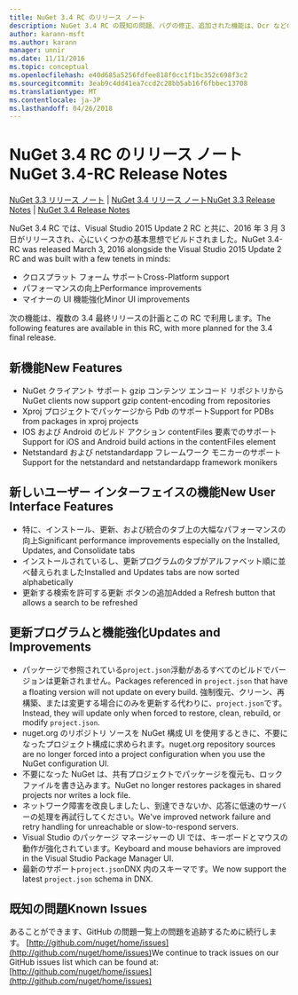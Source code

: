 ```yaml
---
title: NuGet 3.4 RC のリリース ノート
description: NuGet 3.4 RC の既知の問題、バグの修正、追加された機能は、Dcr などのリリース ノートします。
author: karann-msft
ms.author: karann
manager: unnir
ms.date: 11/11/2016
ms.topic: conceptual
ms.openlocfilehash: e40d685a5256fdfee818f0cc1f1bc352c698f3c2
ms.sourcegitcommit: 3eab9c4dd41ea7ccd2c28bb5ab16f6fbbec13708
ms.translationtype: MT
ms.contentlocale: ja-JP
ms.lasthandoff: 04/26/2018
---
```

# <a name="nuget-34-rc-release-notes"></a><span data-ttu-id="cee2a-103">NuGet 3.4 RC のリリース ノート</span><span class="sxs-lookup"><span data-stu-id="cee2a-103">NuGet 3.4-RC Release Notes</span></span>

<span data-ttu-id="cee2a-104">[NuGet 3.3 リリース ノート](../release-notes/nuget-3.3.md) | [NuGet 3.4 リリース ノート](../release-notes/nuget-3.4.md)</span><span class="sxs-lookup"><span data-stu-id="cee2a-104">[NuGet 3.3 Release Notes](../release-notes/nuget-3.3.md) | [NuGet 3.4 Release Notes](../release-notes/nuget-3.4.md)</span></span>

<span data-ttu-id="cee2a-105">NuGet 3.4 RC では、Visual Studio 2015 Update 2 RC と共に、2016 年 3 月 3日がリリースされ、心にいくつかの基本思想でビルドされました。</span><span class="sxs-lookup"><span data-stu-id="cee2a-105">NuGet 3.4-RC was released March 3, 2016 alongside the Visual Studio 2015 Update 2 RC and was built with a few tenets in minds:</span></span>

* <span data-ttu-id="cee2a-106">クロスプラット フォーム サポート</span><span class="sxs-lookup"><span data-stu-id="cee2a-106">Cross-Platform support</span></span>
* <span data-ttu-id="cee2a-107">パフォーマンスの向上</span><span class="sxs-lookup"><span data-stu-id="cee2a-107">Performance improvements</span></span>
* <span data-ttu-id="cee2a-108">マイナーの UI 機能強化</span><span class="sxs-lookup"><span data-stu-id="cee2a-108">Minor UI improvements</span></span>

<span data-ttu-id="cee2a-109">次の機能は、複数の 3.4 最終リリースの計画とこの RC で利用します。</span><span class="sxs-lookup"><span data-stu-id="cee2a-109">The following features are available in this RC, with more planned for the 3.4 final release.</span></span>

## <a name="new-features"></a><span data-ttu-id="cee2a-110">新機能</span><span class="sxs-lookup"><span data-stu-id="cee2a-110">New Features</span></span>

* <span data-ttu-id="cee2a-111">NuGet クライアント サポート gzip コンテンツ エンコード リポジトリから</span><span class="sxs-lookup"><span data-stu-id="cee2a-111">NuGet clients now support gzip content-encoding from repositories</span></span>
* <span data-ttu-id="cee2a-112">Xproj プロジェクトでパッケージから Pdb のサポート</span><span class="sxs-lookup"><span data-stu-id="cee2a-112">Support for PDBs from packages in xproj projects</span></span>
* <span data-ttu-id="cee2a-113">IOS および Android のビルド アクション contentFiles 要素でのサポート</span><span class="sxs-lookup"><span data-stu-id="cee2a-113">Support for iOS and Android build actions in the contentFiles element</span></span>
* <span data-ttu-id="cee2a-114">Netstandard および netstandardapp フレームワーク モニカーのサポート</span><span class="sxs-lookup"><span data-stu-id="cee2a-114">Support for the netstandard and netstandardapp framework monikers</span></span>

## <a name="new-user-interface-features"></a><span data-ttu-id="cee2a-115">新しいユーザー インターフェイスの機能</span><span class="sxs-lookup"><span data-stu-id="cee2a-115">New User Interface Features</span></span>

* <span data-ttu-id="cee2a-116">特に、インストール、更新、および統合のタブ上の大幅なパフォーマンスの向上</span><span class="sxs-lookup"><span data-stu-id="cee2a-116">Significant performance improvements especially on the Installed, Updates, and Consolidate tabs</span></span>
* <span data-ttu-id="cee2a-117">インストールされているし、更新プログラムのタブがアルファベット順に並べ替えられました</span><span class="sxs-lookup"><span data-stu-id="cee2a-117">Installed and Updates tabs are now sorted alphabetically</span></span>
* <span data-ttu-id="cee2a-118">更新する検索を許可する更新 ボタンの追加</span><span class="sxs-lookup"><span data-stu-id="cee2a-118">Added a Refresh button that allows a search to be refreshed</span></span>

## <a name="updates-and-improvements"></a><span data-ttu-id="cee2a-119">更新プログラムと機能強化</span><span class="sxs-lookup"><span data-stu-id="cee2a-119">Updates and Improvements</span></span>

* <span data-ttu-id="cee2a-120">パッケージで参照されている`project.json`浮動があるすべてのビルドでバージョンは更新されません。</span><span class="sxs-lookup"><span data-stu-id="cee2a-120">Packages referenced in `project.json` that have a floating version will not update on every build.</span></span> <span data-ttu-id="cee2a-121">強制復元、クリーン、再構築、または変更する場合にのみを更新する代わりに、`project.json`です。</span><span class="sxs-lookup"><span data-stu-id="cee2a-121">Instead, they will update only when forced to restore, clean, rebuild, or modify `project.json`.</span></span>
* <span data-ttu-id="cee2a-122">nuget.org のリポジトリ ソースを NuGet 構成 UI を使用するときに、不要になったプロジェクト構成に求められます。</span><span class="sxs-lookup"><span data-stu-id="cee2a-122">nuget.org repository sources are no longer forced into a project configuration when you use the NuGet configuration UI.</span></span>
* <span data-ttu-id="cee2a-123">不要になった NuGet は、共有プロジェクトでパッケージを復元も、ロック ファイルを書き込みます。</span><span class="sxs-lookup"><span data-stu-id="cee2a-123">NuGet no longer restores packages in shared projects nor writes a lock file.</span></span>
* <span data-ttu-id="cee2a-124">ネットワーク障害を改良しましたし、到達できないか、応答に低速のサーバーの処理を再試行してください。</span><span class="sxs-lookup"><span data-stu-id="cee2a-124">We've improved network failure and retry handling for unreachable or slow-to-respond servers.</span></span>
* <span data-ttu-id="cee2a-125">Visual Studio のパッケージ マネージャーの UI では、キーボードとマウスの動作が強化されています。</span><span class="sxs-lookup"><span data-stu-id="cee2a-125">Keyboard and mouse behaviors are improved in the Visual Studio Package Manager UI.</span></span>
* <span data-ttu-id="cee2a-126">最新のサポート`project.json`DNX 内のスキーマです。</span><span class="sxs-lookup"><span data-stu-id="cee2a-126">We now support the latest `project.json` schema in DNX.</span></span>

## <a name="known-issues"></a><span data-ttu-id="cee2a-127">既知の問題</span><span class="sxs-lookup"><span data-stu-id="cee2a-127">Known Issues</span></span>

<span data-ttu-id="cee2a-128">あることができます、GitHub の問題一覧上の問題を追跡するために続行します。 [http://github.com/nuget/home/issues](http://github.com/nuget/home/issues)</span><span class="sxs-lookup"><span data-stu-id="cee2a-128">We continue to track issues on our GitHub issues list which can be found at: [http://github.com/nuget/home/issues](http://github.com/nuget/home/issues)</span></span>